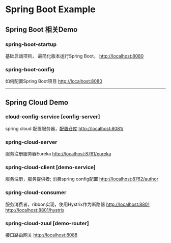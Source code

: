 # Spring Boot Example

## Spring Boot 相关Demo

### spring-boot-startup

基础启动项目， 最简化版本运行Spring Boot。
[http://localhost:8080](http://localhost:8080)

### spring-boot-config

如何配置Spring Boot项目
[http://localhost:8080](http://localhost:8011)

-----------------------------------

## Spring Cloud Demo

### cloud-config-service [config-server]

spring cloud 配置服务器，[配置仓库](https://github.com/liuwill-projects/SpringcloudDemoConfig)
[http://localhost:8081/](http://localhost:8081/)


### spring-cloud-server

服务注册服务器Eureka
[http://localhost:8761/eureka](http://localhost:8761/eureka)

### spring-cloud-client [demo-service]

服务注册，服务提供者; 消费spring config配置
[http://localhost:8762/author](http://localhost:8762/author)

### spring-cloud-consumer

服务消费者，ribbon实现，使用Hystrix作为断路器
[http://localhost:8801](http://localhost:8801)
[http://localhost:8801/hystrix](http://localhost:8801/hystrix)

### spring-cloud-zuul [demo-router]

接口路由网关
[http://localhost:8088](http://localhost:8088)


